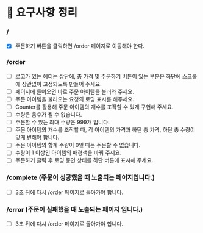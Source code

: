 # 📃 요구사항 정리

### /

- [x] 주문하기 버튼을 클릭하면 /order 페이지로 이동해야 한다.

### /order

- [ ] 로고가 있는 헤더는 상단에, 총 가격 및 주문하기 버튼이 있는 부분은 하단에 스크롤에 상관없이 고정되도록 만들어 주세요.
- [ ] 페이지에 들어오면 바로 주문 아이템을 불러와 주세요.
- [ ] 주문 아이템을 불러오는 요청의 로딩 표시를 해주세요.
- [ ] Counter를 활용해 주문 아이템의 개수를 조작할 수 있게 구현해 주세요.
- [ ] 수량은 음수가 될 수 없습니다.
- [ ] 주문할 수 있는 최대 수량은 999개 입니다.
- [ ] 주문 아이템의 개수를 조작할 때, 각 아이템의 가격과 하단 총 가격, 하단 총 수량이 맞게 변해야 합니다.
- [ ] 주문 아이템의 합계 수량이 0일 때는 주문할 수 없습니다.
- [ ] 수량이 1 이상인 아이템의 배경색을 바꿔 주세요.
- [ ] 주문하기 클릭 후 로딩 중인 상태를 하단 버튼에 표시해 주세요.

### /complete (주문이 성공했을 때 노출되는 페이지입니다.)

- [ ] 3초 뒤에 다시 /order 페이지로 돌아가야 합니다.

### /error (주문이 실패했을 때 노출되는 페이지 입니다.)

- [ ] 3초 뒤에 다시 /order 페이지로 돌아가야 합니다.
